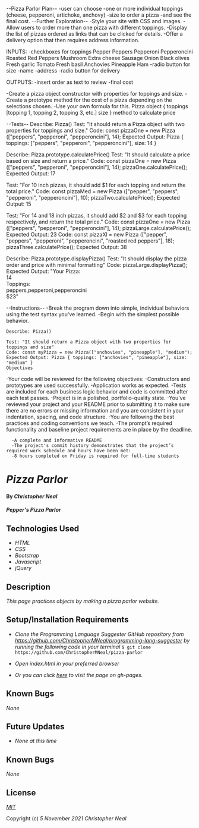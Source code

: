 --Pizza Parlor Plan--
-user can choose 
  -one or more individual toppings (cheese, pepperoni, artichoke, anchovy)
  -size to order a pizza 
    -and see the final cost.
--Further Exploration--
-Style your site with CSS and images.
-Allow users to order more than one pizza with different toppings.
-Display the list of pizzas ordered as links that can be clicked for details.
-Offer a delivery option that then requires address information.

INPUTS: 
  -checkboxes for toppings
    Pepper
    Peppers
    Pepperoni
    Pepperoncini
    Roasted Red Peppers
    Mushroom
    Extra cheese
    Sausage
    Onion
    Black olives
    Fresh garlic
    Tomato
    Fresh basil
    Anchovies
    Pineapple
    Ham
  -radio button for size
  -name
  -address
  -radio button for delivery

OUTPUTS:
  -insert order as text to review
  -final cost

-Create a pizza object constructor with properties for toppings and size.
-Create a prototype method for the cost of a pizza depending on the selections chosen.
-Use your own formula for this.
  Pizza object {
    toppings [topping 1, topping 2, topping 3, etc.] 
    size 
  }
  method to calculate price

--Tests--
Describe: Pizza()
Test: "It should return a Pizza object with two properties for toppings and size."
Code: const pizzaOne = new Pizza (["peppers", "pepperoni", "pepperoncini"], 14);
Expected Output: Pizza { toppings: ["peppers", "pepperoni", "pepperoncini"], size: 14 }


Describe: Pizza.prototype.calculatePrice()
Test: "It should calculate a price based on size and return a price."
Code: 
  const pizzaOne = new Pizza (["peppers", "pepperoni", "pepperoncini"], 14);
  pizzaOne.calculatePrice();
Expected Output: 17

Test: "For 10 inch pizzas, it should add $1 for each topping and return the total price."
Code: 
  const pizzaMed = new Pizza (["pepper", "peppers", "pepperoni", "pepperoncini"], 10);
  pizzaTwo.calculatePrice();
Expected Output: 15

Test: "For 14 and 18 inch pizzas, it should add $2 and $3 for each topping respectively, and return the total price."
Code:
  const pizzaOne = new Pizza (["peppers", "pepperoni", "pepperoncini"], 14);
  pizzaLarge.calculatePrice();
Expected Output: 23
Code:
  const pizzaXl = new Pizza (["pepper", "peppers", "pepperoni", "pepperoncini", "roasted red peppers"], 18);
  pizzaThree.calculatePrice();
Expected Output: 38


Describe: Pizza.prototype.displayPizza()
Test: "It should display the pizza order and price with minimal formatting"
Code: pizzaLarge.displayPizza();
Expected Output: "Your Pizza:<br>14<br>Toppings:<br>peppers,pepperoni,pepperoncini<br>$23"

--Instructions--
-Break the program down into simple, individual behaviors using the test syntax you've learned.
-Begin with the simplest possible behavior.

    Describe: Pizza()

    Test: "It should return a Pizza object with two properties for toppings and size"
    Code: const myPizza = new Pizza(["anchovies", "pineapple"], "medium");
    Expected Output: Pizza { toppings: ["anchovies", "pineapple"], size: "medium" }
    Objectives

-Your code will be reviewed for the following objectives:
  -Constructors and prototypes are used successfully.
  -Application works as expected.
  -Tests are included for each business logic behavior and code is committed after each test passes.
  -Project is in a polished, portfolio-quality state.
      -You've reviewed your project and your README prior to submitting it to make sure there are no errors or missing information and you are consistent in your indentation, spacing, and code structure.
      -You are following the best practices and coding conventions we teach.
  -The prompt’s required functionality and baseline project requirements are in place by the deadline.
      
      -A complete and informative README
      -The project's commit history demonstrates that the project’s required work schedule and hours have been met:
      -8 hours completed on Friday is required for full-time students


# _Pizza Parlor_

#### By _**Christopher Neal**_

#### _Pepper's Pizza Parlor_

## Technologies Used

* _HTML_
* _CSS_
* _Bootstrap_
* _Javascript_
* _jQuery_

## Description

_This page practices objects by making a pizza parlor website._

## Setup/Installation Requirements

* _Clone the Programming Language Suggester GitHub repository from https://github.com/ChristopherMNeal/programming-lang-suggester by running the following code in your terminal_
`$ git clone https://github.com/ChristopherMNeal/pizza-parlor`
* _Open index.html in your preferred browser_

* _Or you can click [here](https://christophermneal.github.io/pizza-parlor/) to visit the page on gh-pages._

## Known Bugs

_None_

## Future Updates

* _None at this time_

## Known Bugs

_None_

## License

_[MIT](https://opensource.org/licenses/MIT)_

Copyright (c) _5 November 2021_ _Christopher Neal_